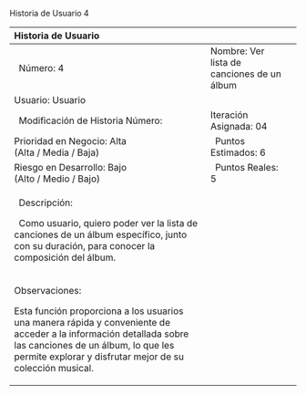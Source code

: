 ﻿Historia de Usuario 4

|Historia de Usuario |||
| :- | :- | :- |
|` `Número: 4|Nombre: Ver lista de canciones de un álbum||
|Usuario: Usuario|||
|` `Modificación de Historia Número:|Iteración Asignada: 04||
|Prioridad en Negocio: Alta<br>(Alta / Media / Baja) |` `Puntos Estimados: 6||
|Riesgo en Desarrollo: Bajo<br>(Alto / Medio / Bajo) |` `Puntos Reales: 5||
|<p>` `Descripción:</p><p>` `Como usuario, quiero poder ver la lista de canciones de un álbum específico, junto con su duración, para conocer la composición del álbum.</p>|||
|<p>Observaciones:</p><p>Esta función proporciona a los usuarios una manera rápida y conveniente de acceder a la información detallada sobre las canciones de un álbum, lo que les permite explorar y disfrutar mejor de su colección musical.</p>|||

